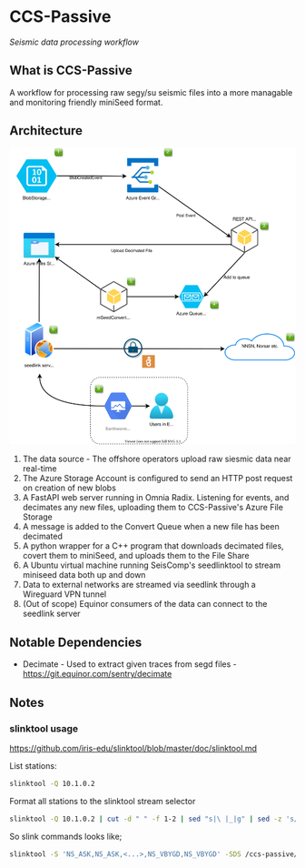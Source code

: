 # CCS-Passive

_Seismic data processing workflow_

## What is CCS-Passive

A workflow for processing raw segy/su seismic files into a more managable and monitoring friendly miniSeed format.

## Architecture

![arc](./architecture.drawio.svg)

1. The data source - The offshore operators upload raw siesmic data near real-time
2. The Azure Storage Account is configured to send an HTTP post request on creation of new blobs
3. A FastAPI web server running in Omnia Radix. Listening for events, and decimates any new files, uploading them to CCS-Passive's Azure File Storage
4. A message is added to the Convert Queue when a new file has been decimated
5. A python wrapper for a C++ program that downloads decimated files, covert them to miniSeed, and uploads them to the File Share
6. A Ubuntu virtual machine running SeisComp's seedlinktool to stream miniseed data both up and down
7. Data to external networks are streamed via seedlink through a Wireguard VPN tunnel
8. (Out of scope) Equinor consumers of the data can connect to the seedlink server

## Notable Dependencies

- Decimate - Used to extract given traces from segd files - <https://git.equinor.com/sentry/decimate>

## Notes

### slinktool usage

<https://github.com/iris-edu/slinktool/blob/master/doc/slinktool.md>

List stations:

``` bash
slinktool -Q 10.1.0.2
```

Format all stations to the slinktool stream selector

```bash
slinktool -Q 10.1.0.2 | cut -d " " -f 1-2 | sed "s|\ |_|g" | sed -z 's/\n/,/g'
```

So slink commands looks like;

```bash
slinktool -S 'NS_ASK,NS_ASK,<...>,NS_VBYGD,NS_VBYGD' -SDS /ccs-passive/mseed/nnsn 10.1.0.2
```
